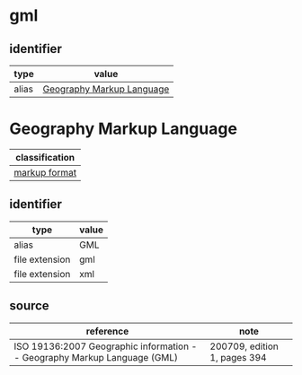 # gml

## identifier
| type              | value
| ----------------- | -----
| alias             | [Geography Markup Language](#geography-markup-language)

# Geography Markup Language
| classification
| --------------
| [markup format](markup.md)

## identifier
| type              | value
| ----------------- | -----
| alias             | GML
| file extension    | gml
| file extension    | xml

## source
| reference | note
| --------- | ----
| ISO 19136:2007 Geographic information -- Geography Markup Language (GML) | 200709, edition 1, pages 394